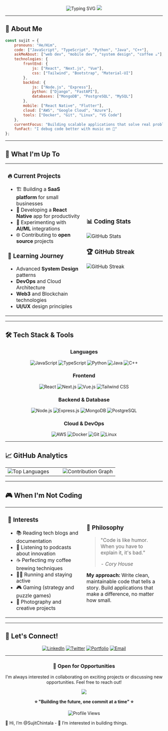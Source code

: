 <div align="center">
  
<!-- Animated Header -->
<img src="https://readme-typing-svg.herokuapp.com?font=Fira+Code&size=32&duration=2800&pause=2000&color=FF6B9D&center=true&vCenter=true&width=940&lines=Hey+there!+I'm+Sujit+Chintala+%F0%9F%91%8B;Always+learning%2C+always+building+%F0%9F%92%A1;Welcome+to+my+digital+playground!+%F0%9F%8C%9F" alt="Typing SVG" />

<!-- Wave Animation -->
<img src="https://capsule-render.vercel.app/api?type=waving&color=gradient&customColorList=24,12,10&height=170&section=header&text=&fontSize=42&fontColor=fff&animation=twinkling"/>

</div>

---

## 🎯 About Me

```javascript
const sujit = {
    pronouns: "He/Him",
    code: ["JavaScript", "TypeScript", "Python", "Java", "C++"],
    askMeAbout: ["web dev", "mobile dev", "system design", "coffee ☕"],
    technologies: {
        frontEnd: {
            js: ["React", "Next.js", "Vue"],
            css: ["Tailwind", "Bootstrap", "Material-UI"]
        },
        backEnd: {
            js: ["Node.js", "Express"],
            python: ["Django", "FastAPI"],
            databases: ["MongoDB", "PostgreSQL", "MySQL"]
        },
        mobile: ["React Native", "Flutter"],
        cloud: ["AWS", "Google Cloud", "Azure"],
        tools: ["Docker", "Git", "Linux", "VS Code"]
    },
    currentFocus: "Building scalable applications that solve real problems",
    funFact: "I debug code better with music on 🎵"
};
```

---

## 🚀 What I'm Up To

<table>
<tr>
<td width="50%">

### 🔥 Current Projects
- 🏗️ Building a **SaaS platform** for small businesses
- 📱 Developing a **React Native** app for productivity
- 🤖 Experimenting with **AI/ML** integrations
- 🌐 Contributing to **open source** projects

### 🌱 Learning Journey
- Advanced **System Design** patterns
- **DevOps** and Cloud Architecture
- **Web3** and Blockchain technologies
- **UI/UX** design principles

</td>
<td width="50%">

### 📊 Coding Stats
<img src="https://github-readme-stats.vercel.app/api?username=SujitChintala&show_icons=true&theme=tokyonight&hide_border=true&count_private=true" alt="GitHub Stats" />

### 🏆 GitHub Streak
<img src="https://github-readme-streak-stats.herokuapp.com/?user=SujitChintala&theme=tokyonight&hide_border=true" alt="GitHub Streak" />

</td>
</tr>
</table>

---

## 🛠️ Tech Stack & Tools

<div align="center">

### Languages
![JavaScript](https://img.shields.io/badge/-JavaScript-F7DF1E?style=for-the-badge&logo=javascript&logoColor=black)
![TypeScript](https://img.shields.io/badge/-TypeScript-3178C6?style=for-the-badge&logo=typescript&logoColor=white)
![Python](https://img.shields.io/badge/-Python-3776AB?style=for-the-badge&logo=python&logoColor=white)
![Java](https://img.shields.io/badge/-Java-007396?style=for-the-badge&logo=java&logoColor=white)
![C++](https://img.shields.io/badge/-C++-00599C?style=for-the-badge&logo=cplusplus&logoColor=white)

### Frontend
![React](https://img.shields.io/badge/-React-61DAFB?style=for-the-badge&logo=react&logoColor=black)
![Next.js](https://img.shields.io/badge/-Next.js-000000?style=for-the-badge&logo=nextdotjs&logoColor=white)
![Vue.js](https://img.shields.io/badge/-Vue.js-4FC08D?style=for-the-badge&logo=vuedotjs&logoColor=white)
![Tailwind CSS](https://img.shields.io/badge/-Tailwind_CSS-38B2AC?style=for-the-badge&logo=tailwind-css&logoColor=white)

### Backend & Database
![Node.js](https://img.shields.io/badge/-Node.js-339933?style=for-the-badge&logo=nodedotjs&logoColor=white)
![Express.js](https://img.shields.io/badge/-Express.js-000000?style=for-the-badge&logo=express&logoColor=white)
![MongoDB](https://img.shields.io/badge/-MongoDB-47A248?style=for-the-badge&logo=mongodb&logoColor=white)
![PostgreSQL](https://img.shields.io/badge/-PostgreSQL-336791?style=for-the-badge&logo=postgresql&logoColor=white)

### Cloud & DevOps
![AWS](https://img.shields.io/badge/-AWS-232F3E?style=for-the-badge&logo=amazon-aws&logoColor=white)
![Docker](https://img.shields.io/badge/-Docker-2496ED?style=for-the-badge&logo=docker&logoColor=white)
![Git](https://img.shields.io/badge/-Git-F05032?style=for-the-badge&logo=git&logoColor=white)
![Linux](https://img.shields.io/badge/-Linux-FCC624?style=for-the-badge&logo=linux&logoColor=black)

</div>

---

## 📈 GitHub Analytics

<div align="center">
<table>
<tr>
<td width="50%">
<img src="https://github-readme-stats.vercel.app/api/top-langs/?username=SujitChintala&layout=compact&theme=tokyonight&hide_border=true&langs_count=8" alt="Top Languages" />
</td>
<td width="50%">
<img src="https://github-readme-activity-graph.vercel.app/graph?username=SujitChintala&theme=tokyo-night&hide_border=true&area=true" alt="Contribution Graph" />
</td>
</tr>
</table>
</div>

---

## 🎮 When I'm Not Coding

<table>
<tr>
<td width="50%">

### 🎯 Interests
- 📚 Reading tech blogs and documentation
- 🎵 Listening to podcasts about innovation
- ☕ Perfecting my coffee brewing techniques
- 🏃‍♂️ Running and staying active
- 🎮 Gaming (strategy and puzzle games)
- 📸 Photography and creative projects

</td>
<td width="50%">

### 💭 Philosophy
> "Code is like humor. When you have to explain it, it's bad." 
> 
> *- Cory House*

**My approach:** Write clean, maintainable code that tells a story. Build applications that make a difference, no matter how small.

</td>
</tr>
</table>

---

## 🤝 Let's Connect!

<div align="center">

[![LinkedIn](https://img.shields.io/badge/-LinkedIn-0A66C2?style=for-the-badge&logo=linkedin&logoColor=white)](https://linkedin.com/in/sujitchintala)
[![Twitter](https://img.shields.io/badge/-Twitter-1DA1F2?style=for-the-badge&logo=twitter&logoColor=white)](https://twitter.com/sujitchintala)
[![Portfolio](https://img.shields.io/badge/-Portfolio-FF7139?style=for-the-badge&logo=firefox&logoColor=white)](https://sujitchintala.dev)
[![Email](https://img.shields.io/badge/-Email-D14836?style=for-the-badge&logo=gmail&logoColor=white)](mailto:hello@sujitchintala.dev)

</div>

---

<div align="center">

### 💼 Open for Opportunities
I'm always interested in collaborating on exciting projects or discussing new opportunities. Feel free to reach out!

<img src="https://capsule-render.vercel.app/api?type=waving&color=gradient&customColorList=6,11,20&height=120&section=footer&animation=fadeIn"/>

**⭐ "Building the future, one commit at a time" ⭐**

![Profile Views](https://komarev.com/ghpvc/?username=SujitChintala&style=for-the-badge&color=brightgreen)

</div>👋 Hi, I’m @SujitChintala
- 👀 I’m interested in building things.